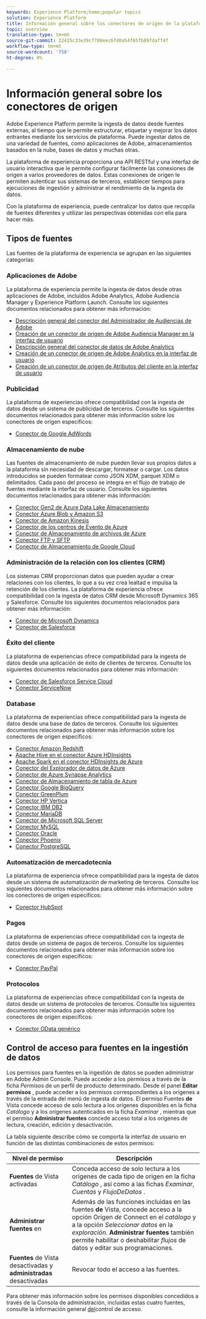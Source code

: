 ```yaml
---
keywords: Experience Platform;home;popular topics
solution: Experience Platform
title: Información general sobre los conectores de origen de la plataforma Adobe Experience
topic: overview
translation-type: tm+mt
source-git-commit: 22425c33e39cf788eec6fd0a54f65fb89fdaff4f
workflow-type: tm+mt
source-wordcount: '758'
ht-degree: 0%

---
```



# Información general sobre los conectores de origen

Adobe Experience Platform permite la ingesta de datos desde fuentes externas, al tiempo que le permite estructurar, etiquetar y mejorar los datos entrantes mediante los servicios de plataforma. Puede ingestar datos de una variedad de fuentes, como aplicaciones de Adobe, almacenamientos basados en la nube, bases de datos y muchas otras.

La plataforma de experiencia proporciona una API RESTful y una interfaz de usuario interactiva que le permite configurar fácilmente las conexiones de origen a varios proveedores de datos. Estas conexiones de origen le permiten autenticar sus sistemas de terceros, establecer tiempos para ejecuciones de ingestión y administrar el rendimiento de la ingesta de datos.

Con la plataforma de experiencia, puede centralizar los datos que recopila de fuentes diferentes y utilizar las perspectivas obtenidas con ella para hacer más.

## Tipos de fuentes

Las fuentes de la plataforma de experiencia se agrupan en las siguientes categorías:

### Aplicaciones de Adobe

La plataforma de experiencia permite la ingesta de datos desde otras aplicaciones de Adobe, incluidos Adobe Analytics, Adobe Audiencia Manager y Experience Platform Launch. Consulte los siguientes documentos relacionados para obtener más información:

- [Descripción general del conector del Administrador de Audiencias de Adobe](connectors/adobe-applications/audience-manager.md)
- [Creación de un conector de origen de Adobe Audiencia Manager en la interfaz de usuario](./tutorials/ui/create/adobe-applications/audience-manager.md)
- [Descripción general del conector de datos de Adobe Analytics](connectors/adobe-applications/analytics.md)
- [Creación de un conector de origen de Adobe Analytics en la interfaz de usuario](./tutorials/ui/create/adobe-applications/analytics.md)
- [Creación de un conector de origen de Atributos del cliente en la interfaz de usuario](./tutorials/ui/create/adobe-applications/customer-attributes.md)

### Publicidad

La plataforma de experiencias ofrece compatibilidad con la ingesta de datos desde un sistema de publicidad de terceros. Consulte los siguientes documentos relacionados para obtener más información sobre los conectores de origen específicos:

- [Conector de Google AdWords](connectors/advertising/ads.md)

### Almacenamiento de nube

Las fuentes de almacenamiento de nube pueden llevar sus propios datos a la plataforma sin necesidad de descargar, formatear o cargar. Los datos introducidos se pueden formatear como JSON XDM, parquet XDM o delimitados. Cada paso del proceso se integra en el flujo de trabajo de fuentes mediante la interfaz de usuario. Consulte los siguientes documentos relacionados para obtener más información:

- [Conector Gen2 de Azure Data Lake Almacenamiento](connectors/cloud-storage/adls-gen2.md)
- [Conector Azure Blob y Amazon S3](connectors/cloud-storage/blob-s3.md)
- [Conector de Amazon Kinesis](connectors/cloud-storage/kinesis.md)
- [Conector de los centros de Evento de Azure](connectors/cloud-storage/eventhub.md)
- [Conector de Almacenamiento de archivos de Azure](connectors/cloud-storage/azure-file-storage.md)
- [Conector FTP y SFTP](connectors/cloud-storage/ftp-sftp.md)
- [Conector de Almacenamiento de Google Cloud](connectors/cloud-storage/google-cloud-storage.md)

### Administración de la relación con los clientes (CRM)

Los sistemas CRM proporcionan datos que pueden ayudar a crear relaciones con los clientes, lo que a su vez crea lealtad e impulsa la retención de los clientes. La plataforma de experiencia ofrece compatibilidad con la ingesta de datos CRM desde Microsoft Dynamics 365 y Salesforce. Consulte los siguientes documentos relacionados para obtener más información:

- [Conector de Microsoft Dynamics](connectors/crm/ms-dynamics.md)
- [Conector de Salesforce](connectors/crm/salesforce.md)

### Éxito del cliente

La plataforma de experiencias ofrece compatibilidad para la ingesta de datos desde una aplicación de éxito de clientes de terceros. Consulte los siguientes documentos relacionados para obtener más información:

- [Conector de Salesforce Service Cloud](connectors/customer-success/salesforce-service-cloud.md)
- [Conector ServiceNow](connectors/customer-success/servicenow.md)

### Database

La plataforma de experiencias ofrece compatibilidad para la ingesta de datos desde una base de datos de terceros. Consulte los siguientes documentos relacionados para obtener más información sobre los conectores de origen específicos:

- [Conector Amazon Redshift](connectors/databases/redshift.md)
- [Apache Hive en el conector Azure HDInsights](connectors/databases/hive.md)
- [Apache Spark en el conector HDInsights de Azure](connectors/databases/spark.md)
- [Conector del Explorador de datos de Azure](connectors/databases/data-explorer.md)
- [Conector de Azure Synapse Analytics](connectors/databases/synapse-analytics.md)
- [Conector de Almacenamiento de tabla de Azure](connectors/databases/ats.md)
- [Conector Google BigQuery](connectors/databases/bigquery.md)
- [Conector GreenPlum](connectors/databases/greenplum.md)
- [Conector HP Vertica](connectors/databases/hp-vertica.md)
- [Conector IBM DB2](connectors/databases/ibm-db2.md)
- [Conector MariaDB](connectors/databases/mariadb.md)
- [Conector de Microsoft SQL Server](connectors/databases/sql-server.md)
- [Conector MySQL](connectors/databases/mysql.md)
- [Conector Oracle](connectors/databases/oracle.md)
- [Conector Phoenix](connectors/databases/phoenix.md)
- [Conector PostgreSQL](connectors/databases/postgres.md)

### Automatización de mercadotecnia

La plataforma de experiencia ofrece compatibilidad para la ingesta de datos desde un sistema de automatización de marketing de terceros. Consulte los siguientes documentos relacionados para obtener más información sobre los conectores de origen específicos:

- [Conector HubSpot](connectors/marketing-automation/hubspot.md)

### Pagos

La plataforma de experiencias ofrece compatibilidad con la ingesta de datos desde un sistema de pagos de terceros. Consulte los siguientes documentos relacionados para obtener más información sobre los conectores de origen específicos:

- [Conector PayPal](connectors/payments/paypal.md)

### Protocolos

La plataforma de experiencias ofrece compatibilidad con la ingesta de datos desde un sistema de protocolos de terceros. Consulte los siguientes documentos relacionados para obtener más información sobre los conectores de origen específicos:

- [Conector OData genérico](connectors/protocols/odata.md)

## Control de acceso para fuentes en la ingestión de datos

Los permisos para fuentes en la ingestión de datos se pueden administrar en Adobe Admin Console. Puede acceder a los permisos a través de la ficha *Permisos* de un perfil de producto determinado. Desde el panel **Editar permisos** , puede acceder a los permisos correspondientes a los orígenes a través de la entrada del menú de ingesta *de* datos. El permiso Fuentes **de** Vista concede acceso de solo lectura a los orígenes disponibles en la ficha *Catálogo* y a los orígenes autenticados en la ficha *Examinar* , mientras que el permiso **Administrar fuentes** concede acceso total a los orígenes de lectura, creación, edición y desactivación.

La tabla siguiente describe cómo se comporta la interfaz de usuario en función de las distintas combinaciones de estos permisos:

| Nivel de permiso | Descripción |
| ---- | ----|
| **Fuentes** de Vista activadas | Conceda acceso de solo lectura a los orígenes de cada tipo de origen en la ficha *Catálogo* , así como a las fichas *Examinar*, *Cuentas* y *FlujoDeDatos* . |
| **Administrar fuentes** en | Además de las funciones incluidas en las fuentes **de** Vista, concede acceso a la opción Origen *de* Connect en el *catálogo* y a la opción *Seleccionar datos* en la *exploración*. **Administrar fuentes** también permite habilitar o deshabilitar *flujos* de datos y editar sus programaciones. |
| **Fuentes** de Vista desactivadas y **administradas** desactivadas | Revocar todo el acceso a las fuentes. |

Para obtener más información sobre los permisos disponibles concedidos a través de la Consola de administración, incluidas estas cuatro fuentes, consulte la información general [del](../access-control/home.md)control de acceso.
